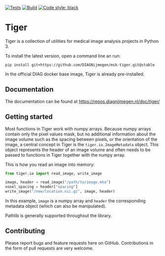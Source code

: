 [![Tests](https://github.com/DIAGNijmegen/msk-tiger/workflows/Tests/badge.svg)](https://github.com/DIAGNijmegen/msk-tiger/actions)
[![Build](https://github.com/DIAGNijmegen/msk-tiger/workflows/Build/badge.svg)](https://github.com/DIAGNijmegen/msk-tiger/releases)
[![Code style: black](https://img.shields.io/badge/code%20style-black-000000.svg)](https://github.com/psf/black)

# Tiger

Tiger is a collection of utilities for medical image analysis projects in Python 3.

To install the latest version, open a command line an run:

```shell script
pip install git+https://github.com/DIAGNijmegen/msk-tiger.git@stable
```

In the official DIAG docker base image, Tiger is already pre-installed.

## Documentation

The documentation can be found at https://repos.diagnijmegen.nl/doc/tiger/

## Getting started

Most functions in Tiger work with numpy arrays. Because numpy arrays contain only the pixel values mask, but no additional
information about the image volume such as the spacing between pixels, or the orientation of the image, a central concept
in Tiger is the `tiger.io.ImageMetadata` object. This object represents the header of an image volume and often needs to
be passed to functions in Tiger together with the numpy array.

This is how you read an image into memory:

```python
from tiger.io import read_image, write_image

image, header = read_image("/path/to/image.mha")
voxel_spacing = header["spacing"]
write_image("/new/location.nii.gz", image, header)
```

In this example, `image` is a numpy array and `header` the corresponding metadata object (which can also be manipulated).

Pathlib is generally supported throughout the library.

## Contributing

Please report bugs and feature requests here on GitHub. Contributions in the form of pull requests are very welcome.
